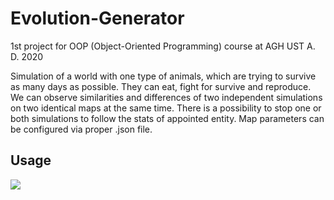 # Evolution-Generator
1st project for OOP (Object-Oriented Programming) course at AGH UST A. D. 2020  

Simulation of a world with one type of animals, which are trying to survive as many days as possible. They can eat, fight for survive and reproduce. We can observe similarities and differences of two independent simulations on two identical maps at the same time. There is a possibility to stop one or both simulations to follow the stats of appointed entity. Map parameters can be configured via proper .json file.

## Usage
![](EvolutionGen.gif)
